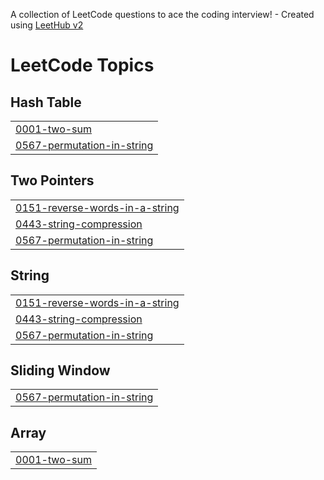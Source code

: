 A collection of LeetCode questions to ace the coding interview! - Created using [LeetHub v2](https://github.com/arunbhardwaj/LeetHub-2.0)
<!---LeetCode Topics Start-->
# LeetCode Topics
## Hash Table
|  |
| ------- |
| [0001-two-sum](https://github.com/Tishajain122004/DSA/tree/master/0001-two-sum) |
| [0567-permutation-in-string](https://github.com/Tishajain122004/DSA/tree/master/0567-permutation-in-string) |
## Two Pointers
|  |
| ------- |
| [0151-reverse-words-in-a-string](https://github.com/Tishajain122004/DSA/tree/master/0151-reverse-words-in-a-string) |
| [0443-string-compression](https://github.com/Tishajain122004/DSA/tree/master/0443-string-compression) |
| [0567-permutation-in-string](https://github.com/Tishajain122004/DSA/tree/master/0567-permutation-in-string) |
## String
|  |
| ------- |
| [0151-reverse-words-in-a-string](https://github.com/Tishajain122004/DSA/tree/master/0151-reverse-words-in-a-string) |
| [0443-string-compression](https://github.com/Tishajain122004/DSA/tree/master/0443-string-compression) |
| [0567-permutation-in-string](https://github.com/Tishajain122004/DSA/tree/master/0567-permutation-in-string) |
## Sliding Window
|  |
| ------- |
| [0567-permutation-in-string](https://github.com/Tishajain122004/DSA/tree/master/0567-permutation-in-string) |
## Array
|  |
| ------- |
| [0001-two-sum](https://github.com/Tishajain122004/DSA/tree/master/0001-two-sum) |
<!---LeetCode Topics End-->
